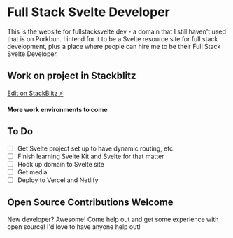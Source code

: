 # Full Stack Svelte Developer

This is the website for fullstacksvelte.dev - a domain that I still haven't used that is on Porkbun. I intend for it to be a Svelte resource site for full stack development, plus a place where people can hire me to be their Full Stack Svelte Developer.

## Work on project in Stackblitz

[Edit on StackBlitz ⚡️](https://stackblitz.com/edit/sveltejs-kit-template-default-dxwhqd)

**More work environments to come**

## To Do
- [ ] Get Svelte project set up to have dynamic routing, etc.
- [ ] Finish learning Svelte Kit and Svelte for that matter
- [ ] Hook up domain to Svelte site
- [ ] Get media 
- [ ] Deploy to Vercel and Netlify

## Open Source Contributions Welcome

New developer? Awesome! Come help out and get some experience with open source! I'd love to have anyone help out!